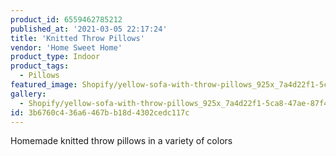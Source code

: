 ```yaml
---
product_id: 6559462785212
published_at: '2021-03-05 22:17:24'
title: 'Knitted Throw Pillows'
vendor: 'Home Sweet Home'
product_type: Indoor
product_tags:
  - Pillows
featured_image: Shopify/yellow-sofa-with-throw-pillows_925x_7a4d22f1-5ca8-47ae-87f4-77c088eda650.jpg
gallery:
  - Shopify/yellow-sofa-with-throw-pillows_925x_7a4d22f1-5ca8-47ae-87f4-77c088eda650-1614983860.jpg
id: 3b6760c4-36a6-467b-b18d-4302cedc117c
---
```

<p>Homemade knitted throw pillows in a variety of colors</p>